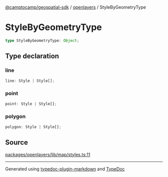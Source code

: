 [@camptocamp/geospatial-sdk](../../index.md) / [openlayers](../index.md) / StyleByGeometryType

# StyleByGeometryType

```ts
type StyleByGeometryType: Object;
```

## Type declaration

### line

```ts
line: Style | Style[];
```

### point

```ts
point: Style | Style[];
```

### polygon

```ts
polygon: Style | Style[];
```

## Source

[packages/openlayers/lib/map/styles.ts:11](https://github.com/jahow/geospatial-sdk/blob/52083ac/packages/openlayers/lib/map/styles.ts#L11)

***

Generated using [typedoc-plugin-markdown](https://www.npmjs.com/package/typedoc-plugin-markdown) and [TypeDoc](https://typedoc.org/)
